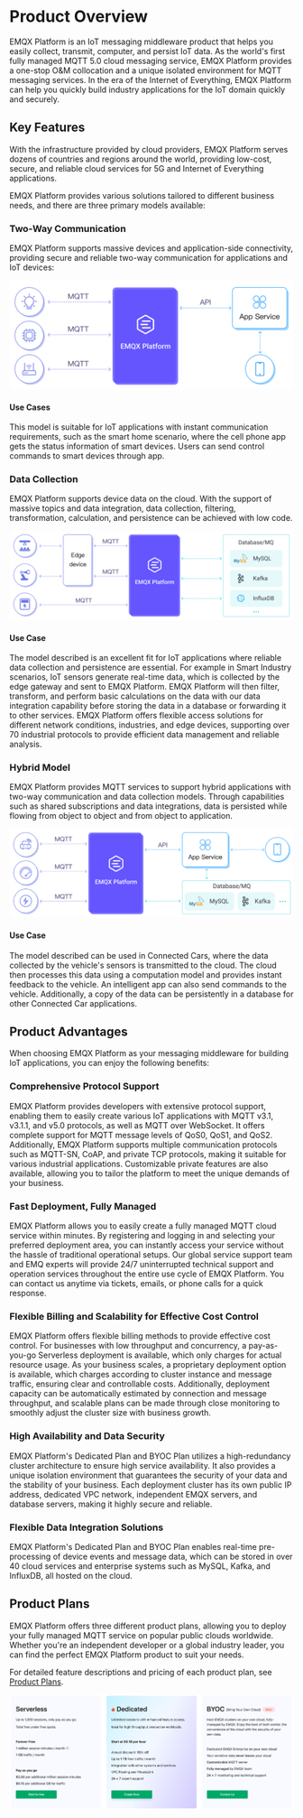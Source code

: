 # Product Overview

EMQX Platform is an IoT messaging middleware product that helps you easily collect, transmit, computer, and persist IoT data. As the world's first fully managed MQTT 5.0 cloud messaging service, EMQX Platform provides a one-stop O&M collocation and a unique isolated environment for MQTT messaging services. In the era of the Internet of Everything, EMQX Platform can help you quickly build industry applications for the IoT domain quickly and securely.

## Key Features

With the infrastructure provided by cloud providers, EMQX Platform serves dozens of countries and regions around the world, providing low-cost, secure, and reliable cloud services for 5G and Internet of Everything applications.

EMQX Platform provides various solutions tailored to different business needs, and there are three primary models available:

### Two-Way Communication

EMQX Platform supports massive devices and application-side connectivity, providing secure and reliable two-way communication for applications and IoT devices:

<img src="./_assets/model_1.png" alt="two-way-communication" style="zoom:50%;" />

#### Use Cases

This model is suitable for IoT applications with instant communication requirements, such as the smart home scenario, where the cell phone app gets the status information of smart devices. Users can send control commands to smart devices through app. 

### Data Collection

EMQX Platform supports device data on the cloud. With the support of massive topics and data integration, data collection, filtering, transformation, calculation, and persistence can be achieved with low code.

<img src="./_assets/model_2.png" alt="emqx_cloud_model_2" style="zoom: 50%;" />

#### Use Case

The model described is an excellent fit for IoT applications where reliable data collection and persistence are essential. For example in Smart Industry scenarios, IoT sensors generate real-time data, which is collected by the edge gateway and sent to EMQX Platform. EMQX Platform will then filter, transform, and perform basic calculations on the data with our data integration capability before storing the data in a database or forwarding it to other services.  EMQX Platform offers flexible access solutions for different network conditions, industries, and edge devices, supporting over 70 industrial protocols to provide efficient data management and reliable analysis.

### Hybrid Model

EMQX Platform provides MQTT services to support hybrid applications with two-way communication and data collection models. Through capabilities such as shared subscriptions and data integrations, data is persisted while flowing from object to object and from object to application.

<img src="./_assets/model_3.png" alt="hybrid model" style="zoom:50%;" />

#### Use Case

The model described can be used in Connected Cars, where the data collected by the vehicle's sensors is transmitted to the cloud. The cloud then processes this data using a computation model and provides instant feedback to the vehicle. An intelligent app can also send commands to the vehicle. Additionally, a copy of the data can be persistently in a database for other Connected Car applications.

## Product Advantages

When choosing EMQX Platform as your messaging middleware for building IoT applications, you can enjoy the following benefits:

### Comprehensive Protocol Support

EMQX Platform provides developers with extensive protocol support, enabling them to easily create various IoT applications with MQTT v3.1, v3.1.1, and v5.0 protocols, as well as MQTT over WebSocket. It offers complete support for MQTT message levels of QoS0, QoS1, and QoS2. Additionally, EMQX Platform supports multiple communication protocols such as MQTT-SN, CoAP, and private TCP protocols, making it suitable for various industrial applications. Customizable private features are also available, allowing you to tailor the platform to meet the unique demands of your business.

### Fast Deployment, Fully Managed

EMQX Platform allows you to easily create a fully managed MQTT cloud service within minutes. By registering and logging in and selecting your preferred deployment area, you can instantly access your service without the hassle of traditional operational setups. Our global service support team and EMQ experts will provide 24/7 uninterrupted technical support and operation services throughout the entire use cycle of EMQX Platform. You can contact us anytime via tickets, emails, or phone calls for a quick response.

### Flexible Billing and Scalability for Effective Cost Control

EMQX Platform offers flexible billing methods to provide effective cost control. For businesses with low throughput and concurrency, a pay-as-you-go Serverless deployment is available, which only charges for actual resource usage. As your business scales, a proprietary deployment option is available, which charges according to cluster instance and message traffic, ensuring clear and controllable costs. Additionally, deployment capacity can be automatically estimated by connection and message throughput, and scalable plans can be made through close monitoring to smoothly adjust the cluster size with business growth.

### High Availability and Data Security

EMQX Platform's Dedicated Plan and BYOC Plan utilizes a high-redundancy cluster architecture to ensure high service availability. It also provides a unique isolation environment that guarantees the security of your data and the stability of your business. Each deployment cluster has its own public IP address, dedicated VPC network, independent EMQX servers, and database servers, making it highly secure and reliable.

### Flexible Data Integration Solutions

EMQX Platform's Dedicated Plan and BYOC Plan enables real-time pre-processing of device events and message data, which can be stored in over 40 cloud services and enterprise systems such as MySQL, Kafka, and InfluxDB, all hosted on the cloud.

## Product Plans

EMQX Platform offers three different product plans, allowing you to deploy your fully managed MQTT service on popular public clouds worldwide. Whether you're an independent developer or a global industry leader, you can find the perfect EMQX Platform product to suit your needs.

For detailed feature descriptions and pricing of each product plan, see [Product Plans](./price/plans.md).

![product_edition](./_assets/product_edition.png)

